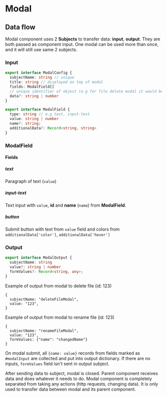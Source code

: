 # Modal
## Data flow
Modal component uses 2 **Subjects** to transfer data: **input**, **output**. 
They are both passed as component input.
One modal can be used more than once, and it will still use same 2 subjects.

### Input
```typescript
export interface ModalConfig {
  subjectName: string // unique
  title: string // displayed on top of modal
  fields: ModalField[]
  // unique identifier of object (e.g for file delete modal it would be file id)
  data?: string | number 
}

export interface ModalField {
  type: string // e.g text, input-text
  value: string | number
  name?: string;
  additionalData?: Record<string, string>
}
```

### ModalField
#### Fields
##### text
Paragraph of text (`value`)
##### input-text
Text input with `value`, **id** and **name** (`name`) from **ModalField**.
##### button
Submit button with text from `value` field and colors from `additionalData['color']`, `additionalData['hover']`

### Output
```typescript
export interface ModalOutput {
  subjectName: string
  value?: string | number
  formValues?: Record<string, any>;
}
```

Example of output from modal to delete file (id: 123)
```
{
  subjectName: "deleteFileModal",
  value: "123",
}
```

Example of output from modal to rename file (id: 123)
```
{
  subjectName: "renameFileModal",
  value: "123",
  formValues: {"name": "changedName"}
}
```

On modal submit, all `{name: value}` records from fields marked as `#modalInput` are collected and put into
output dictionary. If there are no inputs, `formValues` field isn't sent in output subject.

After sending data to subject, modal is closed. Parent component receives data and does whatever it needs to do.
Modal component is completely separated from taking any actions (http requests, changing data). It is only
used to transfer data between modal and its parent component.
